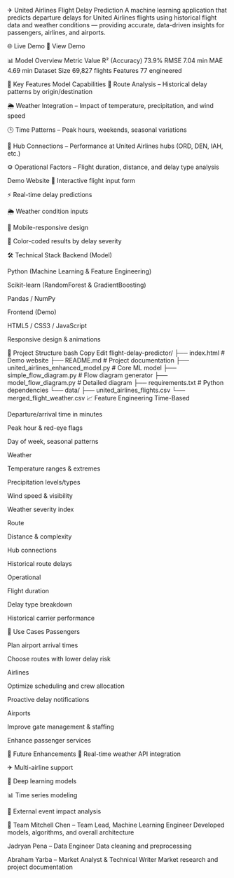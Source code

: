 ✈ United Airlines Flight Delay Prediction
A machine learning application that predicts departure delays for United Airlines flights using historical flight data and weather conditions — providing accurate, data-driven insights for passengers, airlines, and airports.

🌐 Live Demo
🔗 View Demo

📊 Model Overview
Metric	Value
R² (Accuracy)	73.9%
RMSE	7.04 min
MAE	4.69 min
Dataset Size	69,827 flights
Features	77 engineered

🚀 Key Features
Model Capabilities
📍 Route Analysis – Historical delay patterns by origin/destination

🌦 Weather Integration – Impact of temperature, precipitation, and wind speed

🕒 Time Patterns – Peak hours, weekends, seasonal variations

🛫 Hub Connections – Performance at United Airlines hubs (ORD, DEN, IAH, etc.)

⚙ Operational Factors – Flight duration, distance, and delay type analysis

Demo Website
📝 Interactive flight input form

⚡ Real-time delay predictions

🌦 Weather condition inputs

📱 Mobile-responsive design

🎨 Color-coded results by delay severity

🛠 Technical Stack
Backend (Model)

Python (Machine Learning & Feature Engineering)

Scikit-learn (RandomForest & GradientBoosting)

Pandas / NumPy

Frontend (Demo)

HTML5 / CSS3 / JavaScript

Responsive design & animations

📁 Project Structure
bash
Copy
Edit
flight-delay-predictor/
├── index.html                   # Demo website
├── README.md                    # Project documentation
├── united_airlines_enhanced_model.py  # Core ML model
├── simple_flow_diagram.py       # Flow diagram generator
├── model_flow_diagram.py        # Detailed diagram
├── requirements.txt             # Python dependencies
└── data/
    ├── united_airlines_flights.csv
    └── merged_flight_weather.csv
📈 Feature Engineering
Time-Based

Departure/arrival time in minutes

Peak hour & red-eye flags

Day of week, seasonal patterns

Weather

Temperature ranges & extremes

Precipitation levels/types

Wind speed & visibility

Weather severity index

Route

Distance & complexity

Hub connections

Historical route delays

Operational

Flight duration

Delay type breakdown

Historical carrier performance

🎯 Use Cases
Passengers

Plan airport arrival times

Choose routes with lower delay risk

Airlines

Optimize scheduling and crew allocation

Proactive delay notifications

Airports

Improve gate management & staffing

Enhance passenger services

🔮 Future Enhancements
📡 Real-time weather API integration

✈ Multi-airline support

🧠 Deep learning models

📊 Time series modeling

🎯 External event impact analysis

👥 Team
Mitchell Chen – Team Lead, Machine Learning Engineer
Developed models, algorithms, and overall architecture

Jadryan Pena – Data Engineer
Data cleaning and preprocessing

Abraham Yarba – Market Analyst & Technical Writer
Market research and project documentation
